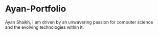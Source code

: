 # Ayan-Portfolio
Ayan Shaikh, I am driven by an unwavering passion for computer science and the evolving technologies within it. 

